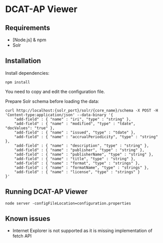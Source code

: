 # DCAT-AP Viewer

## Requirements
- [Node.js] & npm
- Solr 

## Installation
Install dependencies:
```
npm install
```

You need to copy and edit the configuration file.

Prepare Solr schema before loading the data:
```
curl http://localhost:{solr_port}/solr/{core_name}/schema -X POST -H 'Content-type:application/json' --data-binary '{
    "add-field" : { "name" : "iri", "type" : "string" },
    "add-field" : { "name" : "modified", "type" : "tdate", "docValues": "true" },
    "add-field" : { "name" : "issued", "type" : "tdate" },
    "add-field" : { "name" : "accrualPeriodicity", "type" : "string" },
    "add-field" : { "name" : "description", "type" : "string" },
    "add-field" : { "name" : "publisher", "type" : "string" },
    "add-field" : { "name" : "publisherName", "type" : "string" },
    "add-field" : { "name" : "title", "type" : "string" },
    "add-field" : { "name" : "format", "type" : "strings" },
    "add-field" : { "name" : "formatName", "type" : "strings" },
    "add-field" : { "name" : "license", "type" : "strings" }
}'
```

## Running DCAT-AP Viewer
```
node server -configFileLocation=configuration.properties
```

## Known issues
- Internet Explorer is not supported as it is missing implementation of fetch API
